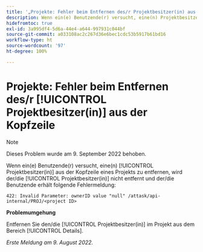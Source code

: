 ```yaml
---
title: '„Projekte: Fehler beim Entfernen des/r Projektbesitzer(in) aus der Kopfzeile“'
description: Wenn ein(e) Benutzende(r) versucht, eine(n) Projektbesitzer(in) aus der Kopfzeile eines Projekts zu entfernen, wird der/die Projektbesitzer(in) nicht entfernt und der/die Benutzende erhält eine Fehlermeldung.
hidefromtoc: true
exl-id: 3a995df4-5d6a-44e4-a644-997931c044bf
source-git-commit: a033108ac2c267d36e6bec1cdc53b5917b61bd16
workflow-type: ht
source-wordcount: '97'
ht-degree: 100%

---
```


# Projekte: Fehler beim Entfernen des/r [!UICONTROL Projektbesitzer(in)] aus der Kopfzeile

>[!NOTE]
>
>Dieses Problem wurde am 9. September 2022 behoben.

Wenn ein(e) Benutzende(r) versucht, eine(n) [!UICONTROL Projektbesitzer(in)] aus der Kopfzeile eines Projekts zu entfernen, wird der/die [!UICONTROL Projektbesitzer(in)] nicht entfernt und der/die Benutzende erhält folgende Fehlermeldung:

`422: Invalid Parameter: ownerID value "null" /attask/api-internal/PROJ/<project ID>`

**Problemumgehung**

Entfernen Sie den/die [!UICONTROL Projektbesitzer(in)] im Projekt aus dem Bereich [!UICONTROL Details].

_Erste Meldung am 9. August 2022._
